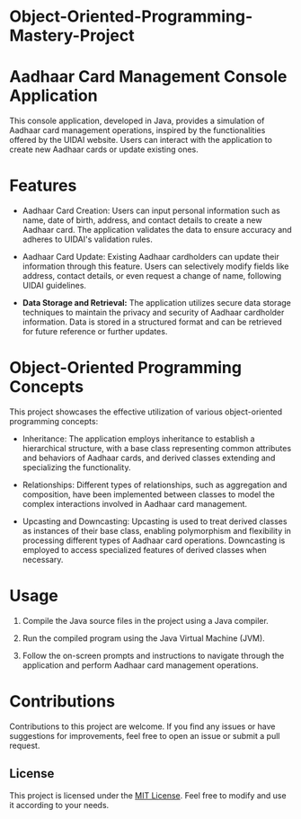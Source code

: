 # Object-Oriented-Programming-Mastery-Project

# Aadhaar Card Management Console Application

This console application, developed in Java, provides a simulation of Aadhaar card management operations, inspired by the functionalities offered by the UIDAI website. Users can interact with the application to create new Aadhaar cards or update existing ones.

# Features

- Aadhaar Card Creation: Users can input personal information such as name, date of birth, address, and contact details to create a new Aadhaar card. The application validates the data to ensure accuracy and adheres to UIDAI's validation rules.

- Aadhaar Card Update: Existing Aadhaar cardholders can update their information through this feature. Users can selectively modify fields like address, contact details, or even request a change of name, following UIDAI guidelines.

- **Data Storage and Retrieval:** The application utilizes secure data storage techniques to maintain the privacy and security of Aadhaar cardholder information. Data is stored in a structured format and can be retrieved for future reference or further updates.

# Object-Oriented Programming Concepts

This project showcases the effective utilization of various object-oriented programming concepts:

- Inheritance: The application employs inheritance to establish a hierarchical structure, with a base class representing common attributes and behaviors of Aadhaar cards, and derived classes extending and specializing the functionality.

- Relationships: Different types of relationships, such as aggregation and composition, have been implemented between classes to model the complex interactions involved in Aadhaar card management.

- Upcasting and Downcasting: Upcasting is used to treat derived classes as instances of their base class, enabling polymorphism and flexibility in processing different types of Aadhaar card operations. Downcasting is employed to access specialized features of derived classes when necessary.

# Usage

1. Compile the Java source files in the project using a Java compiler.

2. Run the compiled program using the Java Virtual Machine (JVM).

3. Follow the on-screen prompts and instructions to navigate through the application and perform Aadhaar card management operations.

# Contributions

Contributions to this project are welcome. If you find any issues or have suggestions for improvements, feel free to open an issue or submit a pull request.

## License

This project is licensed under the [MIT License](LICENSE). Feel free to modify and use it according to your needs.

